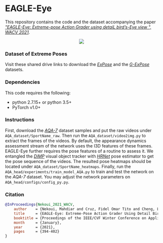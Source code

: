 
# EAGLE-Eye

This repository contains the code and the dataset accompanying the paper [*"EAGLE-Eye: Extreme-pose Action Grader using detaiL bird’s-Eye view
", WACV 2021*](https://openaccess.thecvf.com/content/WACV2021/html/Nekoui_EAGLE-Eye_Extreme-Pose_Action_Grader_Using_Detail_Birds-Eye_View_WACV_2021_paper.html).

<p align="center">
    <img src="https://github.com/MahdiNek/EAGLE-Eye/blob/main/Pipeline.gif">
    <br>
</p>

### Dataset of Extreme Poses
Visit these shared drive links to download the [*ExPose*](https://drive.google.com/drive/folders/1HQDMIbbwHWerr8AXfPf08K1cwR-G1z7Y?usp=sharing) and the [*G-ExPose*](https://drive.google.com/drive/folders/1sStYPEtPnggp0mI5VrCwzyg5qtk2c39u?usp=sharing) datasets.

### Dependencies
This code requires the following:
* python 2.7.15+ or python 3.5+
* PyTorch v1.0+

### Instructions
First, download the [*AQA-7*](http://rtis.oit.unlv.edu/datasets.html) dataset samples and put the raw videos under `AQA_dataset/SportName_raw`. Then run the `AQA_dataset/video2img.py` to extract the frames of the videos. By default, the appearance dynamics assessment stream of the network uses the I3D features of these frames. 
EAGLE-Eye further requires the pose features of a routine to assess it. We entangled the [*DiMP*](https://github.com/visionml/pytracking) visual object tracker with [*HRNet*](https://github.com/HRNet/HRNet-Human-Pose-Estimation) pose estimator to get the pose sequence of the videos. The resulted pose heatmaps should be located under `AQA_dataset/SportName_heatmaps`. Finally, run the `AQA_head/experiments/train_model_AQA.py` to train and test the network on the *AQA-7* dataset. You may adjust the network parameters on `AQA_head/configs/config_py.py`. 

### Citation

```bibtex
@InProceedings{Nekoui_2021_WACV,
    author    = {Nekoui, Mahdiar and Cruz, Fidel Omar Tito and Cheng, Li},
    title     = {EAGLE-Eye: Extreme-Pose Action Grader Using Detail Bird's-Eye View},
    booktitle = {Proceedings of the IEEE/CVF Winter Conference on Applications of Computer Vision (WACV)},
    month     = {January},
    year      = {2021},
    pages     = {394-402}
}
```
